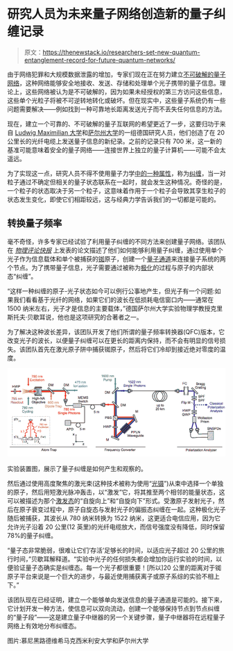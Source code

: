 # 研究人员为未来量子网络创造新的量子纠缠记录

> 原文：<https://thenewstack.io/researchers-set-new-quantum-entanglement-record-for-future-quantum-networks/>

由于网络犯罪和大规模数据泄露的增加，专家们现在正在努力建立[不可破解的量子网络](/scientists-adapt-1930s-radio-tech-help-build-unhackable-quantum-internet/)，这种网络能够安全地接收、发送、存储和处理单个光子携带的量子信息。理论上，这些网络被认为是不可破解的，因为如果未经授权的第三方访问这些信息，这些单个光粒子将被不可逆转地转化或破坏。但在现实中，这些量子系统仍有一些问题需要解决——例如找到一种可靠地长距离发送光子而不丢失任何信息的方法。

现在，建立一个可靠的、不可破解的量子互联网的希望更近了一步，这要归功于来自 [Ludwig Maximilian 大学](http://www.en.uni-muenchen.de/)和[萨尔州大学](https://www.uni-saarland.de/en/)的一组德国研究人员，他们创造了在 20 公里长的光纤电缆上发送量子信息的新纪录。之前的记录只有 700 米，这一新的基准可能意味着安全的量子网络——连接世界上独立的量子计算机——可能不会太遥远。

为了实现这一点，研究人员不得不使用量子力学[中的一种属性](https://www.britannica.com/science/quantum-mechanics-physics)，称为[纠缠](https://www.youtube.com/watch?v=5_0o2fJhtSc)，当一对粒子通过不确定但相关的量子状态联系在一起时，就会发生这种情况。奇怪的是，一个粒子的状态取决于另一个粒子，这意味着作用于一个粒子会导致其孪生粒子的状态发生变化，即使它们相距较远，这与经典力学告诉我们的一切都是可能的。

## 转换量子频率

毫不奇怪，许多专家已经试验了利用量子纠缠的不同方法来创建量子网络。该团队在 [*物理评论快报*](https://journals.aps.org/prl/abstract/10.1103/PhysRevLett.124.010510) 上发表的论文描述了他们如何能够利用量子纠缠，通过使用单个光子作为信息载体和单个被捕获的[铷](http://www.chemicalelements.com/elements/rb.html)原子，创建一个[量子通道](https://www.sciencedirect.com/topics/mathematics/quantum-channel)来连接量子系统的两个节点。为了携带量子信息，光子需要通过被称为[极化](http://farside.ph.utexas.edu/teaching/qm/lectures/node5.html)的过程与原子的内部状态“纠缠”。

“这样一种纠缠的原子-光子状态如今可以例行公事地产生，但光子有一个问题:如果我们看看基于光纤的网络，如果它们的波长在低损耗电信窗口内——通常在 1500 纳米左右，光子才是信息的主要载体，”德国萨尔州大学实验物理学教授克里斯托夫·贝歇耳说，他也是这项研究的合著者之一。

为了解决这种波长差异，该团队开发了他们所谓的量子频率转换器(QFC)版本，它改变光子的波长，以便量子纠缠可以在更长的距离内保持，而不会有明显的信号损失。该团队首先在激光原子阱中捕获铷原子，然后将它们冷却到接近绝对零度的温度。

![](img/d5fa147adcb8b7581221b7334c49722a.png)

实验装置图，展示了量子纠缠是如何产生和观察的。

然后通过使用高度聚焦的激光束(这种技术被称为使用“[光镊](https://physicsworld.com/a/optical-tweezers-where-physics-meets-biology/)”)从束中选择一个单独的原子，然后用短激光脉冲轰击，以“激发”它，将其推至两个相邻的能量状态，这可以被描述为那个[激发态](https://www.thoughtco.com/definition-of-excited-state-605112)的“自旋向上”和“自旋向下”形式。受激原子发射光子，然后在原子衰变过程中，原子自旋态与发射光子的偏振态纠缠在一起。这种极化光子随后被捕获，其波长从 780 纳米转换为 1522 纳米，这更适合电信应用，因为它允许光子沿着 20 公里(12 英里)的光纤电缆放大，而信号强度没有降低，同时保留 78%的量子纠缠。

“量子态非常脆弱，很难让它们‘存活’足够长的时间，以适应光子超过 20 公里的旅行时间，”贝歇耳解释道。“实验中光子的任何损失都会增加你运行实验的时间，以便验证量子态确实是纠缠态。每一个光子都很重要！[所以]20 公里的距离对于铷原子平台来说是一个巨大的进步，与最近使用捕获离子或原子系综的实验不相上下。”

该团队现在已经证明，建立一个能够单向发送信息的量子通道是可能的。接下来，它计划开发一种方法，使信息可以双向流动，创建一个能够保持节点到节点纠缠的“量子段”——这是建立量子中继器的另一个关键步骤，量子中继器将在远程量子网络上有效地分布纠缠态。

图片:慕尼黑路德维希马克西米利安大学和萨尔州大学

<svg xmlns:xlink="http://www.w3.org/1999/xlink" viewBox="0 0 68 31" version="1.1"><title>Group</title> <desc>Created with Sketch.</desc></svg>